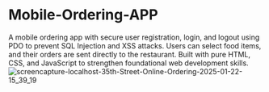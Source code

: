 # Mobile-Ordering-APP
A mobile ordering app with secure user registration, login, and logout using PDO to prevent SQL Injection and XSS attacks. Users can select food items, and their orders are sent directly to the restaurant. Built with pure HTML, CSS, and JavaScript to strengthen foundational web development skills.
![screencapture-localhost-35th-Street-Online-Ordering-2025-01-22-15_39_19](https://github.com/user-attachments/assets/16ba1fbd-6820-4c3f-9a8b-e161155893cd)
